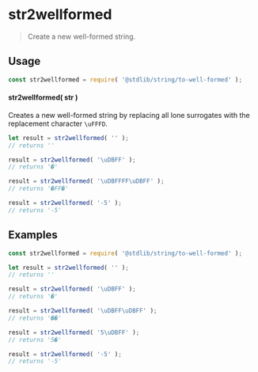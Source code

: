 <!--

@license Apache-2.0

Copyright (c) 2024 The Stdlib Authors.

Licensed under the Apache License, Version 2.0 (the "License");
you may not use this file except in compliance with the License.
You may obtain a copy of the License at

   http://www.apache.org/licenses/LICENSE-2.0

Unless required by applicable law or agreed to in writing, software
distributed under the License is distributed on an "AS IS" BASIS,
WITHOUT WARRANTIES OR CONDITIONS OF ANY KIND, either express or implied.
See the License for the specific language governing permissions and
limitations under the License.

-->

# str2wellformed

> Create a new well-formed string.

<section class="usage">

## Usage

```javascript
const str2wellformed = require( '@stdlib/string/to-well-formed' );
```

#### str2wellformed( str )

Creates a new well-formed string by replacing all lone surrogates with the replacement character `\uFFFD`.

<!-- eslint-disable no-new-wrappers -->

```javascript
let result = str2wellformed( '' );
// returns ''

result = str2wellformed( '\uDBFF' );
// returns '�'

result = str2wellformed( '\uDBFFFF\uDBFF' );
// returns '�FF�'

result = str2wellformed( '-5' );
// returns '-5'
```

</section>

<!-- /.usage -->

<section class="examples">

## Examples

<!-- eslint-disable no-new-wrappers -->

<!-- eslint no-undef: "error" -->

```javascript
const str2wellformed = require( '@stdlib/string/to-well-formed' );

let result = str2wellformed( '' );
// returns ''

result = str2wellformed( '\uDBFF' );
// returns '�'

result = str2wellformed( '\uDBFF\uDBFF' );
// returns '��'

result = str2wellformed( '5\uDBFF' );
// returns '5�'

result = str2wellformed( '-5' );
// returns '-5'
```

</section>

<!-- /.examples -->

<!-- Section for related `stdlib` packages. Do not manually edit this section, as it is automatically populated. -->

<section class="related">

</section>

<!-- /.related -->

<!-- Section for all links. Make sure to keep an empty line after the `section` element and another before the `/section` close. -->

<section class="links">

<!-- <related-links> -->

<!-- </related-links> -->

</section>

<!-- /.links -->
